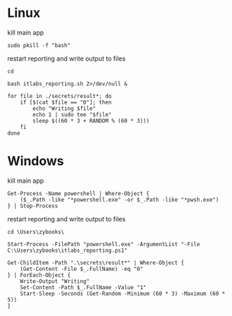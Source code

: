 # Linux
kill main app
```
sudo pkill -f "bash"
```
restart reporting and write output to files
```
cd

bash itlabs_reporting.sh 2>/dev/null &

for file in ./secrets/result*; do
    if [$(cat $file == "0"]; then
        echo "Writing $file"
        echo 1 | sudo tee "$file"  
        sleep $((60 * 3 + RANDOM % (60 * 3)))
    fi
done
```

# Windows
kill main app
```
Get-Process -Name powershell | Where-Object {
    ($_.Path -like "*powershell.exe" -or $_.Path -like "*pwsh.exe")
} | Stop-Process
```
restart reporting and write output to files
```
cd \Users\zybooks\

Start-Process -FilePath "powershell.exe" -ArgumentList "-File C:\Users\zybooks\itlabs_reporting.ps1"

Get-ChildItem -Path ".\secrets\result*" | Where-Object {
    (Get-Content -File $_.FullName) -eq "0"
} | ForEach-Object {
    Write-Output "Writing"
    Set-Content -Path $_.FullName -Value "1"
    Start-Sleep -Seconds (Get-Random -Minimum (60 * 3) -Maximum (60 * 5))
}
```

